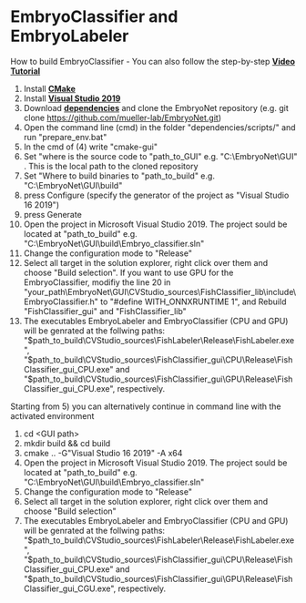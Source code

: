 # EmbryoClassifier and EmbryoLabeler
How to build EmbryoClassifier - You can also follow the step-by-step <a href="http://embryonet.de/tutorial.html"><b> Video Tutorial</b></a> 
1) Install <a href="https://cmake.org/download/"><b>CMake</b></a> 
2) Install <a href= "https://docs.microsoft.com/de-de/visualstudio/releases/2019/history"> <b>Visual Studio 2019</b> </a>
3) Download <a href="https://drive.google.com/file/d/1JTOIYtY5jYUGbXGmBsgfuLHoRTNAc3qx/view?usp=sharing"><b>dependencies</b></a> and clone the EmbryoNet repository (e.g. git clone https://github.com/mueller-lab/EmbryoNet.git)
5) Open the command line (cmd) in the folder "dependencies/scripts/" and run "prepare_env.bat"
6) In the cmd of (4) write "cmake-gui" 
7) Set "where is the source code to  "path_to_GUI" e.g. "C:\EmbryoNet\GUI" . This is the local path to the cloned repository
8) Set "Where to build binaries to "path_to_build" e.g. "C:\EmbryoNet\GUI\build" 
9) press Configure  (specify the generator of the project as "Visual Studio 16 2019")
10) press Generate 
11) Open the project in Microsoft Visual Studio 2019. The project sould be located at "path_to_build" e.g. "C:\EmbryoNet\GUI\build\Embryo_classifier.sln"
12) Change the configuration mode to "Release" 
13) Select all target in the solution explorer, right click over them and choose "Build selection". If you want to use GPU for the EmbryoClassifier, modifiy the line 20 in "your_path\EmbryoNet\GUI\CVStudio_sources\FishClassifier_lib\include\EmbryoClassifier.h" to "#define WITH_ONNXRUNTIME 1", and Rebuild "FishClassifier_gui" and "FishClassifier_lib"
15) The executables EmbryoLabeler and EmbryoClassifier (CPU and GPU) will be genrated at the follwing paths: "$path_to_build\CVStudio_sources\FishLabeler\Release\FishLabeler.exe", "$path_to_build\CVStudio_sources\FishClassifier_gui\CPU\Release\FishClassifier_gui_CPU.exe" and "$path_to_build\CVStudio_sources\FishClassifier_gui\GPU\Release\FishClassifier_gui_CPU.exe", respectively.

Starting from 5) you can alternatively continue in command line with the activated environment
1) cd \<GUI path\>
2) mkdir build && cd build
3) cmake .. -G"Visual Studio 16 2019" -A x64
4) Open the project in Microsoft Visual Studio 2019. The project sould be located at "path_to_build" e.g. "C:\EmbryoNet\GUI\build\Embryo_classifier.sln"
5) Change the configuration mode to "Release" 
6) Select all target in the solution explorer, right click over them and choose "Build selection"
7) The executables EmbryoLabeler and EmbryoClassifier (CPU and GPU) will be genrated at the follwing paths: "$path_to_build\CVStudio_sources\FishLabeler\Release\FishLabeler.exe", "$path_to_build\CVStudio_sources\FishClassifier_gui\CPU\Release\FishClassifier_gui_CPU.exe" and "$path_to_build\CVStudio_sources\FishClassifier_gui\GPU\Release\FishClassifier_gui_CGU.exe", respectively.
